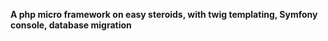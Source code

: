 **A php micro framework on easy steroids, with twig templating, Symfony console, database migration**
